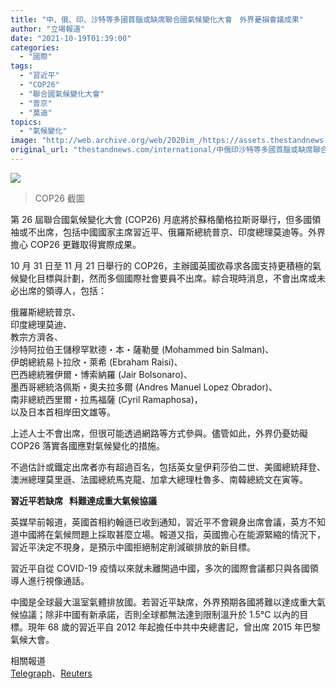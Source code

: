 ```yaml
---
title: "中、俄、印、沙特等多國首腦或缺席聯合國氣候變化大會　外界憂損會議成果"
author: "立場報道"
date: "2021-10-19T01:39:00"
categories:
  - "國際"
tags:
  - "習近平"
  - "COP26"
  - "聯合國氣候變化大會"
  - "普京"
  - "莫迪"
topics:
  - "氣候變化"
image: "http://web.archive.org/web/2020im_/https://assets.thestandnews.com/media/photos/04455243455346552345.png"
original_url: "thestandnews.com/international/中俄印沙特等多國首腦或缺席聯合國氣候變化大會-外界憂損會議成果"
---
```

![](http://web.archive.org/web/2020im_/https://assets.thestandnews.com/media/photos/04455243455346552345.png)
> COP26 截圖

第 26 屆聯合國氣候變化大會 (COP26) 月底將於蘇格蘭格拉斯哥舉行，但多國領袖或不出席，包括中國國家主席習近平、俄羅斯總統普京、印度總理莫迪等。外界擔心 COP26 更難取得實際成果。

10 月 31 日至 11 月 21 日舉行的 COP26，主辦國英國欲尋求各國支持更積極的氣候變化目標與計劃，然而多個國際社會要員不出席。綜合現時消息，不會出席或未必出席的領導人，包括：

俄羅斯總統普京、  
印度總理莫迪、  
教宗方濟各、  
沙特阿拉伯王儲穆罕默德・本・薩勒曼 (Mohammed bin Salman)、  
伊朗總統易卜拉欣・萊希 (Ebraham Raisi)、  
巴西總統雅伊爾・博索納羅 (Jair Bolsonaro)、  
墨西哥總統洛佩斯・奧夫拉多爾 (Andres Manuel Lopez Obrador)、  
南非總統西里爾・拉馬福薩 (Cyril Ramaphosa)，  
以及日本首相岸田文雄等。

上述人士不會出席，但很可能透過網路等方式參與。儘管如此，外界仍憂妨礙 COP26 落實各國應對氣候變化的措施。

不過估計或鐵定出席者亦有超過百名，包括英女皇伊莉莎伯二世、美國總統拜登、澳洲總理莫里遜、法國總統馬克龍、加拿大總理杜魯多、南韓總統文在寅等。

**習近平若缺席   料難達成重大氣候協議**

英媒早前報道，英國首相約翰遜已收到通知，習近平不會親身出席會議，英方不知道中國將在氣候問題上採取甚麼立場。報道又指，英國擔心在能源緊縮的情況下，習近平決定不現身，是預示中國拒絕制定削減碳排放的新目標。

習近平自從 COVID-19 疫情以來就未離開過中國，多次的國際會議都只與各國領導人進行視像通話。

中國是全球最大溫室氣體排放國。若習近平缺席，外界預期各國將難以達成重大氣候協議；除非中國有新承諾，否則全球都無法達到限制溫升於 1.5°C 以內的目標。現年 68 歲的習近平自 2012 年起擔任中共中央總書記，曾出席 2015 年巴黎氣候大會。

相關報道  
[Telegraph](http://web.archive.org/web/20211229132506/https://www.telegraph.co.uk/politics/2021/10/17/saudi-crown-prince-may-join-leaders-china-russia-missing-crucial1/)、[Reuters](http://web.archive.org/web/20211229132506/https://www.reuters.com/business/environment/cop26-glasgow-who-is-going-who-is-not-2021-10-15/)